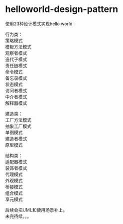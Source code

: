 # helloworld-design-pattern

使用23种设计模式实现hello world

行为类：  
    策略模式  
    模板方法模式  
    观察者模式  
    迭代子模式  
    责任链模式  
    命令模式  
    备忘录模式  
    状态模式  
    访问者模式  
    中介者模式  
    解释器模式    

建造类：  
    工厂方法模式  
    抽象工厂模式  
    单例模式  
    建造者模式  
    原型模式

结构类：  
    适配器模式  
    装饰者模式  
    代理模式  
    外观模式  
    桥接模式  
    组合模式  
    享元模式
    
后续会把UML和使用场景补上。  
未完待续。。。